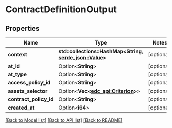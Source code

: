 # ContractDefinitionOutput

## Properties

| Name                   | Type                                                                                                                               | Notes      |
|------------------------|------------------------------------------------------------------------------------------------------------------------------------|------------|
| **context**            | **std::collections::HashMap<**String**, [serde_json::Value](https://docs.rs/serde_json/latest/serde_json/value/enum.Value.html)>** | [optional] |
| **at_id**              | Option<**String**>                                                                                                                 | [optional] |
| **at_type**            | Option<**String**>                                                                                                                 | [optional] |
| **access_policy_id**   | Option<**String**>                                                                                                                 | [optional] |
| **assets_selector**    | Option<**Vec<[edc_api:Criterion](Criterion.md)>**>                                                                                 | [optional] |
| **contract_policy_id** | Option<**String**>                                                                                                                 | [optional] |
| **created_at**         | Option<**i64**>                                                                                                                    | [optional] |

[[Back to Model list]](../../crates/edc_api/README.md#documentation-for-models) [[Back to API list]](../../crates/edc_client/README.md#documentation-for-api-endpoints) [[Back to README]](../../README.md)


